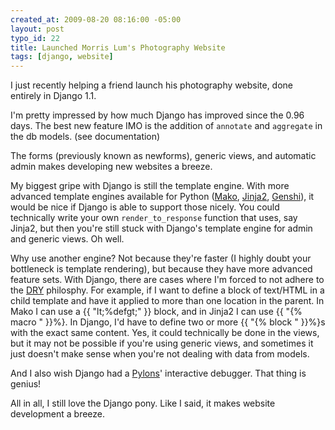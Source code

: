 ```yaml
--- 
created_at: 2009-08-20 08:16:00 -05:00
layout: post
typo_id: 22
title: Launched Morris Lum's Photography Website
tags: [django, website]
---
```

<p>I just recently helping a friend launch his photography website, done entirely in Django 1.1.</p>
<p>I'm pretty impressed by how much Django has improved since the 0.96 days. The best new feature IMO is the addition of <code>annotate</code> and <code>aggregate</code> in the db models. (see documentation)</p>
<p>The forms (previously known as newforms), generic views, and automatic admin makes developing new websites a breeze.</p>
<p>My biggest gripe with Django is still the template engine. With more advanced template engines available for Python (<a href="http://www.makotemplates.org/">Mako</a>, <a href="http://jinja.pocoo.org/2/">Jinja2</a>, <a href="http://genshi.edgewall.org/">Genshi</a>), it would be nice if Django is able to support those nicely. You could technically write your own <code>render_to_response</code> function that uses, say Jinja2, but then you're still stuck with Django's template engine for admin and generic views. Oh well.</p>
<p>Why use another engine? Not because they're faster (I highly doubt your bottleneck is template rendering), but because they have more advanced feature sets. With Django, there are cases where I'm forced to not adhere to the <a href="http://en.wikipedia.org/wiki/Don%27t_repeat_yourself">DRY</a> philosphy. For example, if I want to define a block of text/HTML in a child template and have it applied to more than one location in the parent. In Mako I can use a {{ "lt;%defgt;" }} block, and in Jinja2 I can use {{ "{% macro " }}%}. In Django, I'd have to define two or more {{ "{% block " }}%}s with the exact same content. Yes, it could technically be done in the views, but it may not be possible if you're using generic views, and sometimes it just doesn't make sense when you're not dealing with data from models.</p>
<p>And I also wish Django had a <a href="http://pylonshq.com/">Pylons</a>' interactive debugger. That thing is genius!</p>
<p>All in all, I still love the Django pony. Like I said, it makes website development a breeze.</p>

